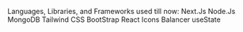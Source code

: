 Languages, Libraries, and Frameworks used till now:
Next.Js
Node.Js
MongoDB
Tailwind CSS
BootStrap
React Icons
Balancer
useState
